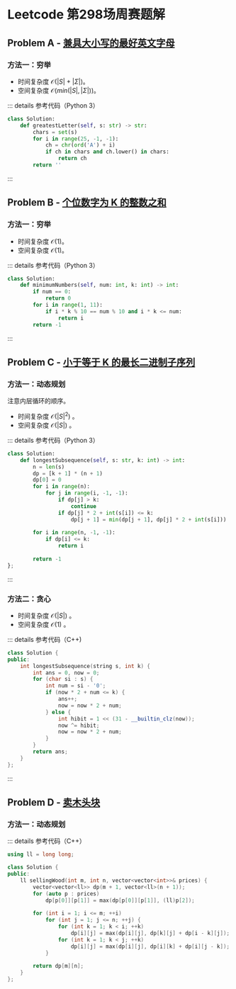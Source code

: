 # Leetcode 第298场周赛题解

## Problem A - [兼具大小写的最好英文字母](https://leetcode.cn/problems/greatest-english-letter-in-upper-and-lower-case/)

### 方法一：穷举

- 时间复杂度 $\mathcal{O}(|S| + |\Sigma|)$。
- 空间复杂度 $\mathcal{O}(min(|S|, |\Sigma|))$。

::: details 参考代码（Python 3）

```python
class Solution:
    def greatestLetter(self, s: str) -> str:
        chars = set(s)
        for i in range(25, -1, -1):
            ch = chr(ord('A') + i)
            if ch in chars and ch.lower() in chars:
                return ch
        return ''
```

:::

## Problem B - [个位数字为 K 的整数之和](https://leetcode.cn/problems/sum-of-numbers-with-units-digit-k/)

### 方法一：穷举

- 时间复杂度 $\mathcal{O}(1)$。
- 空间复杂度 $\mathcal{O}(1)$。

::: details 参考代码（Python 3）

```python
class Solution:
    def minimumNumbers(self, num: int, k: int) -> int:
        if num == 0:
            return 0
        for i in range(1, 11):
            if i * k % 10 == num % 10 and i * k <= num:
                return i
        return -1
```

:::

## Problem C - [小于等于 K 的最长二进制子序列](https://leetcode.cn/problems/longest-binary-subsequence-less-than-or-equal-to-k/)

### 方法一：动态规划

注意内层循环的顺序。

- 时间复杂度 $\mathcal{O}(|S|^2)$ 。
- 空间复杂度 $\mathcal{O}(|S|)$ 。

::: details 参考代码（Python 3）

```python
class Solution:
    def longestSubsequence(self, s: str, k: int) -> int:
        n = len(s)
        dp = [k + 1] * (n + 1)
        dp[0] = 0
        for i in range(n):
            for j in range(i, -1, -1):
                if dp[j] > k:
                    continue
                if dp[j] * 2 + int(s[i]) <= k:
                    dp[j + 1] = min(dp[j + 1], dp[j] * 2 + int(s[i]))
        
        for i in range(n, -1, -1):
            if dp[i] <= k:
                return i
            
        return -1
};
```

:::

### 方法二：贪心

- 时间复杂度 $\mathcal{O}(|S|)$ 。
- 空间复杂度 $\mathcal{O}(1)$ 。

::: details 参考代码（C++)

```cpp
class Solution {
public:
    int longestSubsequence(string s, int k) {
        int ans = 0, now = 0;
        for (char si : s) {
            int num = si - '0';
            if (now * 2 + num <= k) {
                ans++;
                now = now * 2 + num;
            } else {
                int hibit = 1 << (31 - __builtin_clz(now));
                now ^= hibit;
                now = now * 2 + num;
            }
        }
        return ans;
    }
};
```

:::

## Problem D - [卖木头块](https://leetcode.cn/problems/selling-pieces-of-wood/)

### 方法一：动态规划

::: details 参考代码（C++）

```cpp
using ll = long long;

class Solution {
public:
    ll sellingWood(int m, int n, vector<vector<int>>& prices) {
        vector<vector<ll>> dp(m + 1, vector<ll>(n + 1));
        for (auto p : prices)
            dp[p[0]][p[1]] = max(dp[p[0]][p[1]], (ll)p[2]);
        
        for (int i = 1; i <= m; ++i)
            for (int j = 1; j <= n; ++j) {
                for (int k = 1; k < i; ++k)
                    dp[i][j] = max(dp[i][j], dp[k][j] + dp[i - k][j]);
                for (int k = 1; k < j; ++k)
                    dp[i][j] = max(dp[i][j], dp[i][k] + dp[i][j - k]);
            }
        
        return dp[m][n];
    }
};
```

<Utterances />
